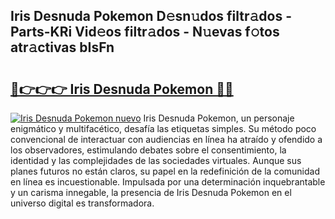 ## Iris Desnuda Pokemon D𝚎sn𝚞dos filtr𝚊dos - Parts-KRi Vid𝚎os filtr𝚊dos - N𝚞evas f𝚘tos atr𝚊ctivas bIsFn

# <h2><a href="http://mb0abg.tromn.icu/?c=Iris+Desnuda+Pokemon">🔗👉👉👉 Iris Desnuda Pokemon 🔗🔗</a></h2>

[![Iris Desnuda Pokemon nuevo](https://i.imgur.com/pEAQMta.gif)](http://mb0abg.tromn.icu/?c=Iris+Desnuda+Pokemon)
Iris Desnuda Pokemon, un personaje enigmático y multifacético, desafía las etiquetas simples. Su método poco convencional de interactuar con audiencias en línea ha atraído y ofendido a los observadores, estimulando debates sobre el consentimiento, la identidad y las complejidades de las sociedades virtuales. Aunque sus planes futuros no están claros, su papel en la redefinición de la comunidad en línea es incuestionable. Impulsada por una determinación inquebrantable y un carisma innegable, la presencia de Iris Desnuda Pokemon en el universo digital es transformadora.
